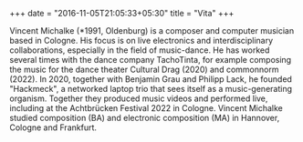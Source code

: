 +++
date = "2016-11-05T21:05:33+05:30"
title = "Vita"
+++

Vincent Michalke (*1991, Oldenburg) is a composer and computer musician based in Cologne. His focus is on live electronics and interdisciplinary collaborations, especially in the field of music-dance. He has worked several times with the dance company TachoTinta, for example composing the music for the dance theater Cultural Drag (2020) and commonnorm (2022). In 2020, together with Benjamin Grau and Philipp Lack, he founded "Hackmeck", a networked laptop trio that sees itself as a music-generating organism. Together they produced music videos and performed live, including at the Achtbrücken Festival 2022 in Cologne. Vincent Michalke studied composition (BA) and electronic composition (MA) in Hannover, Cologne and Frankfurt.
